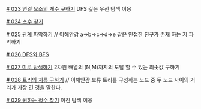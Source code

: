 [# 023 연결 요소의 개수 구하기](./src/App001.java)
DFS 깊은 우선 탐색 이용

[# 024 소수 찾기](./src/App002.java)

[# 025 관계 파악하기](./src/App003.java) // 이해안감
a->b->c->d->e 같은 인접한 친구가 존재 하는 지 파악하기

[# 026 DFS와 BFS](./src/App004.java) 

[# 027 미로 탐색하기](./src/App005.java)
2차원 배열의 (N,M)까지의 도달 할 수 있는 최솟값 구하기

[# 028 트리의 지름 구하기](./src/App006.java) // 이해안감 보류
트리를 구성하는 노드 중 두 노드 사이의 거리가 가장 긴 것을 말한다.

[# 029 원하는 정수 찾기](./src/App007.java)
이진 탐색 이용